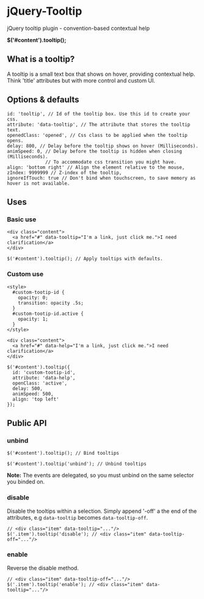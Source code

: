 jQuery-Tooltip
==============

jQuery tooltip plugin - convention-based contextual help

**$('#content').tooltip();**

## What is a tooltip?

A tooltip is a small text box that shows on hover, providing contextual help. Think 'title' attributes 
but with more control and custom UI.

## Options & defaults
    
    id: 'tooltip', // Id of the tooltip box. Use this id to create your css.
    attribute: 'data-tooltip', // The attribute that stores the tooltip text.
    openedClass: 'opened', // Css class to be applied when the tooltip opens.
    delay: 800, // Delay before the tooltip shows on hover (Milliseconds).
    animSpeed: 0, // Delay before the tooltip is hidden when closing (Milliseconds).
                  // To accommodate css transition you might have. 
    align: 'bottom right' // Align the element relative to the mouse,
    zIndex: 9999999 // Z-index of the tooltip,
    ignoreIfTouch: true // Don't bind when touchscreen, to save memory as hover is not available.
    
## Uses

### Basic use 

    <div class="content">
      <a href="#" data-tooltip="I'm a link, just click me.">I need clarification</a>
    </div>

    $('#content').tooltip(); // Apply tooltips with defaults.
    
### Custom use

    <style>
      #custom-tootip-id {
        opacity: 0;
        transition: opacity .5s;
      }
      #custom-tootip-id.active {
        opacity: 1;
      }
    </style>

    <div class="content">
      <a href="#" data-help="I'm a link, just click me.">I need clarification</a>
    </div>

    $('#content').tooltip({
      id: 'custom-tootip-id',
      attribute: 'data-help',
      openClass: 'active',
      delay: 500,
      animSpeed: 500,
      align: 'top left'      
    });
    
## Public API

### unbind

    $('#content').tooltip(); // Bind tooltips
    
    $('#content').tooltip('unbind'); // Unbind tooltips

**Note:** The events are delegated, so you must unbind on the same selector you binded on.

### disable

Disable the tooltips within a selection. Simply append '-off' a the end of the attributes,
e.g `data-tooltip` becomes `data-tooltip-off`. 

    // <div class="item" data-tooltip="..."/>
    $('.item').tooltip('disable'); // <div class="item" data-tooltip-off="..."/>

### enable

Reverse the disable method.

    // <div class="item" data-tooltip-off="..."/>
    $('.item').tooltip('enable'); // <div class="item" data-tooltip="..."/>

